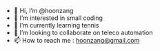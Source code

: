 - 👋 Hi, I’m @hoonzang
- 👀 I’m interested in small coding
- 🌱 I’m currently learning tennis
- 💞️ I’m looking to collaborate on teleco automation
- 📫 How to reach me : hoonzang@gmail.com

<!---
hoonzang/hoonzang is a ✨ special ✨ repository because its `README.md` (this file) appears on your GitHub profile.
You can click the Preview link to take a look at your changes.
--->
